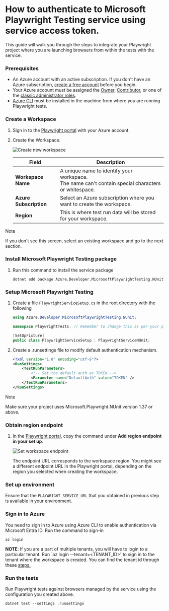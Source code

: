 # How to authenticate to Microsoft Playwright Testing service using service access token.

This guide will walk you through the steps to integrate your Playwright project where you are launching browsers from within the tests with the service.

### Prerequisites

- An Azure account with an active subscription. If you don't have an Azure subscription, [create a free account](https://aka.ms/mpt/create-azure-subscription) before you begin.
- Your Azure account must be assigned the [Owner](https://learn.microsoft.com/en-us/azure/role-based-access-control/built-in-roles#owner), [Contributor](https://learn.microsoft.com/en-us/azure/role-based-access-control/built-in-roles#contributor), or one of the [classic administrator roles](https://learn.microsoft.com/en-us/azure/role-based-access-control/rbac-and-directory-admin-roles#classic-subscription-administrator-roles).
- [Azure CLI](https://learn.microsoft.com/en-us/cli/azure/install-azure-cli) must be installed in the machine from where you are running Playwright tests. 

### Create a Workspace

1. Sign in to the [Playwright portal](https://aka.ms/mpt/portal) with your Azure account.

2. Create the Workspace.

    ![Create new workspace](https://github.com/microsoft/playwright-testing-service/assets/12104064/d571e86b-9d43-48ac-a2b7-63afb9bb86a8)

    |Field  |Description  |
    |---------|---------|
    |**Workspace Name** | A unique name to identify your workspace.<BR>The name can't contain special characters or whitespace. |
    |**Azure Subscription** | Select an Azure subscription where you want to create the workspace. |
    |**Region** | This is where test run data will be stored for your workspace. |

  > [!NOTE]
  > If you don't see this screen, select an existing workspace and go to the next section.

### Install Microsoft Playwright Testing package

1. Run this command to install the service package

    ```dotnetcli
    dotnet add package Azure.Developer.MicrosoftPlaywrightTesting.NUnit
    ```

### Setup Microsoft Playwright Testing

1. Create a file `PlaywrightServiceSetup.cs` in the root directory with the following

    ```c#
    using Azure.Developer.MicrosoftPlaywrightTesting.NUnit;

    namespace PlaywrightTests; // Remember to change this as per your project namespace

    [SetUpFixture]
    public class PlaywrightServiceSetup : PlaywrightServiceNUnit;
    ```

2. Create a .runsettings file to modify default authentication mechanism.

    ```xml
    <?xml version="1.0" encoding="utf-8"?>
    <RunSettings>
        <TestRunParameters>
            <!-- Set the default auth as TOKEN -->
            <Parameter name="DefaultAuth" value="TOKEN" />
        </TestRunParameters>
    </RunSettings>
    ```

> [!NOTE]
> Make sure your project uses Microsoft.Playwright.NUnit version 1.37 or above.

### Obtain region endpoint

1. In the [Playwright portal](https://aka.ms/mpt/portal), copy the command under **Add region endpoint in your set up**.

    ![Set workspace endpoint](https://github.com/microsoft/playwright-testing-service/assets/12104064/d81ca629-2b23-4d34-8b70-67b6f7061a83)

    The endpoint URL corresponds to the workspace region. You might see a different endpoint URL in the Playwright portal, depending on the region you selected when creating the workspace.

### Set up environment

Ensure that the `PLAYWRIGHT_SERVICE_URL` that you obtained in previous step is available in your environment.

### Sign in to Azure

You need to sign in to Azure using Azure CLI to enable authentication via Microsoft Entra ID.  Run the command to sign-in

```azurecli
az login
```

**NOTE**: If you are a part of multiple tenants, you will have to login to a particular tenant. Run `az login --tenant=<TENANT_ID>' to sign in to the tenant where the workspace is created. You can find the tenant id through these [steps.](https://learn.microsoft.com/en-us/entra/fundamentals/how-to-find-tenant)

### Run the tests

Run Playwright tests against browsers managed by the service using the configuration you created above.

```dotnetcli
dotnet test --settings .runsettings
```